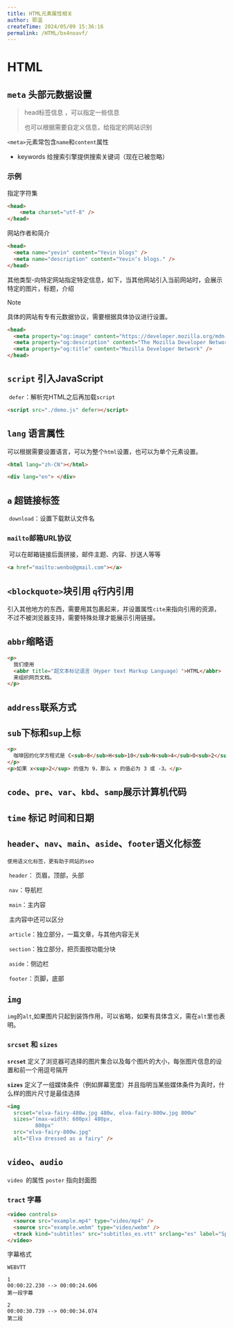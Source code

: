 ```yaml
---
title: HTML元素属性相关
author: 耶温
createTime: 2024/05/09 15:36:16
permalink: /HTML/bx4noavf/
---
```



# HTML

## `meta` 头部元数据设置

>  head标签信息 ，可以指定一些信息
>
> 也可以根据需要自定义信息，给指定的网站识别

`<meta>`元素常包含`name`和`content`属性

- keywords  给搜索引擎提供搜索关键词（现在已被忽略）

### 示例

指定字符集

```html
<head>
	<meta charset="utf-8" />
</head>
```

网站作者和简介

```html
<head>
  <meta name="yevin" content="Yevin blogs" />
  <meta name="description" content="Yevin‘s blogs." />
</head>
```

其他类型-向特定网站指定特定信息，如下，当其他网站引入当前网站时，会展示特定的图片，标题，介绍

> [!NOTE]
>
> 具体的网站有专有元数据协议，需要根据具体协议进行设置。

```html
<head>
  <meta property="og:image" content="https://developer.mozilla.org/mdn-social-share.png" />
  <meta property="og:description" content="The Mozilla Developer Network (MDN)" />
  <meta property="og:title" content="Mozilla Developer Network" />
</head>
```

## `script` 引入JavaScript

​	`defer`：解析完HTML之后再加载`script`

```html
<script src="./demo.js" defer></script>
```

## `lang` 语言属性

​	可以根据需要设置语言，可以为整个`html`设置，也可以为单个元素设置。

```html
<html lang="zh-CN"></html>

<div lang="en"> </div>
```

## `a` 超链接标签

​	`download`：设置下载默认文件名

###  `mailto`邮箱URL协议

​	可以在邮箱链接后面拼接，邮件主题、内容、抄送人等等

```html
<a href="mailto:wenbo@gmail.com"></a>
```

## `<blockquote>`块引用 `q`行内引用

​	引入其他地方的东西，需要用其包裹起来，并设置属性`cite`来指向引用的资源，不过不被浏览器支持，需要特殊处理才能展示引用链接。

 ##  `abbr`缩略语

```html
<p>
  我们使用
  <abbr title="超文本标记语言（Hyper text Markup Language）">HTML</abbr>
  来组织网页文档。
</p>
```

## `address`联系方式

## `sub`下标和`sup`上标

```html
<p>
  咖啡因的化学方程式是 C<sub>8</sub>H<sub>10</sub>N<sub>4</sub>O<sub>2</sub>。
</p>
<p>如果 x<sup>2</sup> 的值为 9，那么 x 的值必为 3 或 -3。</p>
```

## `code`、`pre`、`var`、`kbd`、`samp`展示计算机代码

## `time` 标记 时间和日期

## `header`、`nav`、`main`、`aside`、`footer`语义化标签

 	使用语义化标签，更有助于网站的seo

​	`header`： 页眉，顶部，头部

​	`nav`：导航栏

​	`main`：主内容

​		主内容中还可以区分

​		`article`：独立部分，一篇文章，与其他内容无关

​		`section`：独立部分，把页面按功能分块

​	`aside`：侧边栏

​	`footer`：页脚，底部

## `img`

 `img`的`alt`,如果图片只起到装饰作用，可以省略，如果有具体含义，需在`alt`里也表明。

### `srcset` 和 `sizes` 

**`srcset`** 定义了浏览器可选择的图片集合以及每个图片的大小，每张图片信息的设置和前一个用逗号隔开

**`sizes`** 定义了一组媒体条件（例如屏幕宽度）并且指明当某些媒体条件为真时，什么样的图片尺寸是最佳选择

```html
<img
  srcset="elva-fairy-480w.jpg 480w, elva-fairy-800w.jpg 800w"
  sizes="(max-width: 600px) 480px,
         800px"
  src="elva-fairy-800w.jpg"
  alt="Elva dressed as a fairy" />
```

##  `video`、`audio`

 `video `的属性 `poster` 指向封面图

### `tract` 字幕

```html
<video controls>
  <source src="example.mp4" type="video/mp4" />
  <source src="example.webm" type="video/webm" />
  <track kind="subtitles" src="subtitles_es.vtt" srclang="es" label="Spanish" />
</video>
```

字幕格式

```vtt
WEBVTT

1
00:00:22.230 --> 00:00:24.606
第一段字幕

2
00:00:30.739 --> 00:00:34.074
第二段
```







